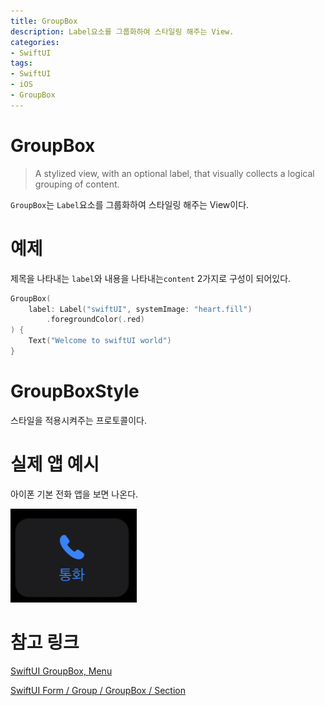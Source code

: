 ```yaml
---
title: GroupBox
description: Label요소를 그룹화하여 스타일링 해주는 View.
categories:
- SwiftUI
tags:
- SwiftUI
- iOS
- GroupBox
---
```


# GroupBox
> A stylized view, with an optional label, that visually collects a logical grouping of content.

`GroupBox`는 `Label`요소를 그룹화하여 스타일링 해주는 View이다.

# 예제
제목을 나타내는 `label`와 내용을 나타내는`content` 2가지로 구성이 되어있다.

```swift
GroupBox(
    label: Label("swiftUI", systemImage: "heart.fill")
        .foregroundColor(.red)
) {
    Text("Welcome to swiftUI world")
}
```

# GroupBoxStyle
스타일을 적용시켜주는 프로토콜이다.

# 실제 앱 예시
아이폰 기본 전화 앱을 보면 나온다.

![](/images/swiftui/groupbox/phone.png)

# 참고 링크
[SwiftUI GroupBox, Menu](https://daesiker.tistory.com/57)

[SwiftUI Form / Group / GroupBox / Section](https://zeddios.tistory.com/1178)